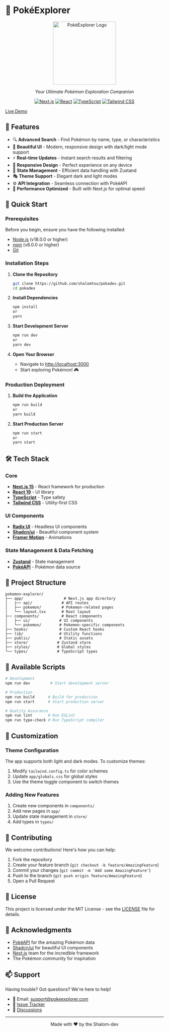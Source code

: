 # 🌟 PokéExplorer

<div align="center">
  <img src="public/placeholder-logo.png" alt="PokéExplorer Logo" width="200"/>
  <p><em>Your Ultimate Pokémon Exploration Companion</em></p>
</div>

<div align="center">

[![Next.js](https://img.shields.io/badge/Next.js-15.0-black?style=for-the-badge&logo=next.js)](https://nextjs.org/)
[![React](https://img.shields.io/badge/React-19.0-blue?style=for-the-badge&logo=react)](https://reactjs.org/)
[![TypeScript](https://img.shields.io/badge/TypeScript-5.0-blue?style=for-the-badge&logo=typescript)](https://www.typescriptlang.org/)
[![Tailwind CSS](https://img.shields.io/badge/Tailwind-3.4-38B2AC?style=for-the-badge&logo=tailwind-css)](https://tailwindcss.com/)

</div>

[Live Demo](https://pokemon-explorer-shalomtou.vercel.app/)

## 🌈 Features

- 🔍 **Advanced Search** - Find Pokémon by name, type, or characteristics
- 🎨 **Beautiful UI** - Modern, responsive design with dark/light mode support
- ⚡ **Real-time Updates** - Instant search results and filtering
- 📱 **Responsive Design** - Perfect experience on any device
- 🔄 **State Management** - Efficient data handling with Zustand
- 🎭 **Theme Support** - Elegant dark and light modes
- ⚙️ **API Integration** - Seamless connection with PokéAPI
- 🚀 **Performance Optimized** - Built with Next.js for optimal speed

## 🚀 Quick Start

### Prerequisites

Before you begin, ensure you have the following installed:

- [Node.js](https://nodejs.org/) (v18.0.0 or higher)
- [npm](https://www.npmjs.com/) (v8.0.0 or higher)
- [Git](https://git-scm.com/)

### Installation Steps

1. **Clone the Repository**
   ```bash
   git clone https://github.com/shalomtou/pokadex.git
   cd pokadex
   ```

2. **Install Dependencies**
   ```bash
   npm install
   or
   yarn
   ```

3. **Start Development Server**
   ```bash
   npm run dev
   or
   yarn dev
   ```

4. **Open Your Browser**
   - Navigate to [http://localhost:3000](http://localhost:3000)
   - Start exploring Pokémon! 🎮

### Production Deployment

1. **Build the Application**
   ```bash
   npm run build
   or
   yarn build
   ```

2. **Start Production Server**
   ```bash
   npm run start
   or 
   yarn start
   ```

## 🛠️ Tech Stack

### Core
- **[Next.js 15](https://nextjs.org/)** - React framework for production
- **[React 19](https://reactjs.org/)** - UI library
- **[TypeScript](https://www.typescriptlang.org/)** - Type safety
- **[Tailwind CSS](https://tailwindcss.com/)** - Utility-first CSS

### UI Components
- **[Radix UI](https://www.radix-ui.com/)** - Headless UI components
- **[Shadcn/ui](https://ui.shadcn.com/)** - Beautiful component system
- **[Framer Motion](https://www.framer.com/motion/)** - Animations

### State Management & Data Fetching
- **[Zustand](https://zustand-demo.pmnd.rs/)** - State management
- **[PokéAPI](https://pokeapi.co/)** - Pokémon data source

## 📁 Project Structure

```
pokemon-explorer/
├── app/                  # Next.js app directory
│   ├── api/             # API routes
│   ├── pokemon/         # Pokemon-related pages
│   └── layout.tsx       # Root layout
├── components/          # React components
│   ├── ui/             # UI components
│   └── pokemon/        # Pokemon-specific components
├── hooks/              # Custom React hooks
├── lib/                # Utility functions
├── public/             # Static assets
├── store/             # Zustand store
├── styles/            # Global styles
└── types/             # TypeScript types
```

## 🔧 Available Scripts

```bash
# Development
npm run dev         # Start development server

# Production
npm run build      # Build for production
npm run start      # Start production server

# Quality Assurance
npm run lint       # Run ESLint
npm run type-check # Run TypeScript compiler
```

## 🎨 Customization

### Theme Configuration

The app supports both light and dark modes. To customize themes:

1. Modify `tailwind.config.ts` for color schemes
2. Update `app/globals.css` for global styles
3. Use the theme toggle component to switch themes

### Adding New Features

1. Create new components in `components/`
2. Add new pages in `app/`
3. Update state management in `store/`
4. Add types in `types/`

## 🤝 Contributing

We welcome contributions! Here's how you can help:

1. Fork the repository
2. Create your feature branch (`git checkout -b feature/AmazingFeature`)
3. Commit your changes (`git commit -m 'Add some AmazingFeature'`)
4. Push to the branch (`git push origin feature/AmazingFeature`)
5. Open a Pull Request

## 📝 License

This project is licensed under the MIT License - see the [LICENSE](LICENSE) file for details.

## 🙏 Acknowledgments

- [PokéAPI](https://pokeapi.co/) for the amazing Pokémon data
- [Shadcn/ui](https://ui.shadcn.com/) for beautiful UI components
- [Next.js](https://nextjs.org/) team for the incredible framework
- The Pokémon community for inspiration

## 📫 Support

Having trouble? Got questions? We're here to help!

- 📧 Email: support@pokeexplorer.com
- 🐛 [Issue Tracker](https://github.com/yourusername/pokemon-explorer/issues)
- 💬 [Discussions](https://github.com/yourusername/pokemon-explorer/discussions)

---

<div align="center">
  Made with ❤️ by the Shalom-dev 
</div> 